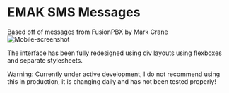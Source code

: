 # EMAK SMS Messages
Based off of messages from FusionPBX by Mark Crane
![Mobile-screenshot](https://i.imgur.com/p7bRdAt.jpg)

The interface has been fully redesigned using div layouts using flexboxes and separate stylesheets.

Warning: Currently under active development, I do not recommend using this in production, it is changing daily and has not been tested properly!
